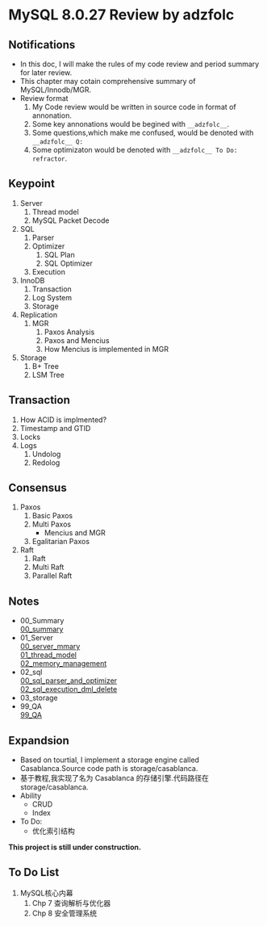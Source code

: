 # MySQL 8.0.27 Review by adzfolc

## Notifications
* In this doc, I will make the rules of my code review and period summary for later review.
* This chapter may cotain comprehensive summary of MySQL/Innodb/MGR.
* Review format
    1. My Code review would be written in source code in format of annonation.
    2. Some key annonations would be begined with `__adzfolc__`.
    3. Some questions,which make me confused, would be denoted with `__adzfolc__ Q:`
    4. Some optimizaton would be denoted with `__adzfolc__ To Do: refractor`.

## Keypoint
1. Server
    1. Thread model
    2. MySQL Packet Decode
2. SQL
    1. Parser
    2. Optimizer
        1. SQL Plan
        2. SQL Optimizer
    3. Execution
3. InnoDB
    1. Transaction
    2. Log System
    3. Storage
4. Replication
    1. MGR
        1. Paxos Analysis
        2. Paxos and Mencius
        3. How Mencius is implemented in MGR
5. Storage
    1. B+ Tree
    2. LSM Tree

## Transaction
1. How ACID is implmented?
2. Timestamp and GTID
3. Locks
4. Logs
    1. Undolog
    2. Redolog

## Consensus
1. Paxos
    1. Basic Paxos
    2. Multi Paxos
        * Mencius and MGR
    3. Egalitarian Paxos
2. Raft
    1. Raft
    2. Multi Raft
    3. Parallel Raft

## Notes
* 00_Summary  
[00_summary](./notes_by_adzfolc/00_summary.md)
* 01_Server  
[00_server_mmary](./notes_by_adzfolc/01_Server/00_server_summary.md)  
[01_thread_model](./notes_by_adzfolc/01_Server/01_thread_model.md)  
[02_memory_management](./notes_by_adzfolc/01_Server/02_memory_management.md)
* 02_sql  
[00_sql_parser_and_optimizer](./notes_by_adzfolc/02_SQL/00_sql_parser_and_optimizer.md)  
[02_sql_execution_dml_delete](./notes_by_adzfolc/02_sql_execution_dml_delete.md)
* 03_storage
* 99_QA  
[99_QA](./notes_by_adzfolc/99_QA.md)

## Expandsion
* Based on tourtial, I implement a storage engine called Casablanca.Source code path is storage/casablanca.
* 基于教程,我实现了名为 Casablanca 的存储引擎.代码路径在 storage/casablanca.
* Ability
    * CRUD
    * Index
* To Do:
    * 优化索引结构

**This project is still under construction.**

## To Do List
1. MySQL核心内幕
    1. Chp 7 查询解析与优化器
    2. Chp 8 安全管理系统